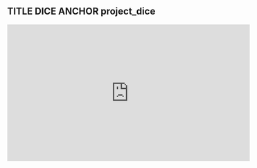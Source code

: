 TITLE DICE
ANCHOR project_dice
-------------
<iframe width="560" height="315" src="https://www.youtube.com/embed/YBdHvX-aeu8?modestbranding=1&controls=0&rel=0&showinfo=0" frameborder="0"></iframe>


